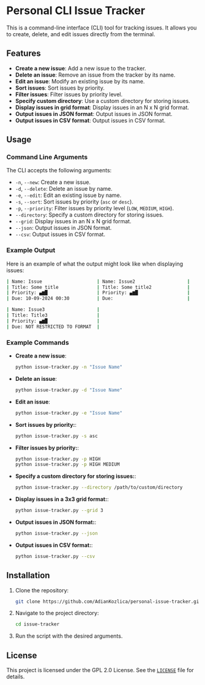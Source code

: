 # Personal CLI Issue Tracker

This is a command-line interface (CLI) tool for tracking issues. It allows you to create, delete, and edit issues directly from the terminal.

## Features

- **Create a new issue**: Add a new issue to the tracker.
- **Delete an issue**: Remove an issue from the tracker by its name.
- **Edit an issue**: Modify an existing issue by its name.
- **Sort issues**: Sort issues by priority.
- **Filter issues**: Filter issues by priority level.
- **Specify custom directory**: Use a custom directory for storing issues.
- **Display issues in grid format**: Display issues in an N x N grid format.
- **Output issues in JSON format**: Output issues in JSON format.
- **Output issues in CSV format**: Output issues in CSV format.

## Usage

### Command Line Arguments

The CLI accepts the following arguments:

- `-n`, `--new`: Create a new issue.
- `-d`, `--delete`: Delete an issue by name.
- `-e`, `--edit`: Edit an existing issue by name.
- `-s`, `--sort`: Sort issues by priority (`asc` or `desc`).
- `-p`, `--priority`: Filter issues by priority level (`LOW`, `MEDIUM`, `HIGH`).
- `--directory`: Specify a custom directory for storing issues.
- `--grid`: Display issues in an N x N grid format.
- `--json`: Output issues in JSON format.
- `--csv`: Output issues in CSV format.

### Example Output

Here is an example of what the output might look like when displaying issues:
```sh
| Name: Issue                    | Name: Issue2                   |
| Title: Some title              | Title: Some title2             |
| Priority: ▄▆█                  | Priority: ▄▆█                  |
| Due: 10-09-2024 00:30          | Due:                           |

| Name: Issue3                   |
| Title: Title3                  |
| Priority: ▄▆█                  |
| Due: NOT RESTRICTED TO FORMAT  |
```
### Example Commands

- **Create a new issue**:
  ```sh
  python issue-tracker.py -n "Issue Name"
  ```

- **Delete an issue**:
  ```sh
  python issue-tracker.py -d "Issue Name"
  ```

- **Edit an issue**:
  ```sh
  python issue-tracker.py -e "Issue Name"
  ```

- **Sort issues by priority:**:
  ```sh
  python issue-tracker.py -s asc
  ```

- **Filter issues by priority:**:
  ```sh
  python issue-tracker.py -p HIGH
  python issue-tracker.py -p HIGH MEDIUM
  ```

- **Specify a custom directory for storing issues:**:
  ```sh
  python issue-tracker.py --directory /path/to/custom/directory
  ```

- **Display issues in a 3x3 grid format:**:
  ```sh
  python issue-tracker.py --grid 3
  ```

- **Output issues in JSON format:**:
  ```sh
  python issue-tracker.py --json
  ```

- **Output issues in CSV format:**:
  ```sh
  python issue-tracker.py --csv
  ```

## Installation

1. Clone the repository:
   ```sh
   git clone https://github.com/AdianKozlica/personal-issue-tracker.git
   ```
2. Navigate to the project directory:
   ```sh
   cd issue-tracker
   ```
3. Run the script with the desired arguments.

## License

This project is licensed under the GPL 2.0 License. See the [`LICENSE`](LICENSE) file for details.